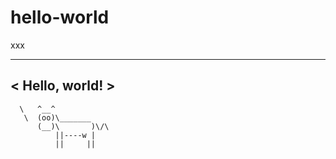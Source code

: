 # hello-world

xxx
 _______________ 
< Hello, world! >
 --------------- 
      \   ^__^
       \  (oo)\_______
          (__)\       )\/\
              ||----w |
              ||     ||
